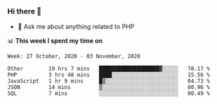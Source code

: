 ### Hi there 👋

<!--
**mustafaculban/mustafaculban** is a ✨ _special_ ✨ repository because its `README.md` (this file) appears on your GitHub profile.

Here are some ideas to get you started:

- 🌱 I’m currently learning ...
- 👯 I’m looking to collaborate on ...
- 🤔 I’m looking for help with ...
- 📫 How to reach me: ...
- 😄 Pronouns: ...
- ⚡ Fun fact: ...

-->
- 💬 Ask me about anything related to PHP


📊 **This week I spent my time on**
<!--START_SECTION:waka-->
```text
Week: 27 October, 2020 - 03 November, 2020

Other        19 hrs 7 mins   ███████████████████▓░░░░░   78.17 % 
PHP          3 hrs 48 mins   ████░░░░░░░░░░░░░░░░░░░░░   15.56 % 
JavaScript   1 hr 9 mins     █▒░░░░░░░░░░░░░░░░░░░░░░░   04.73 % 
JSON         14 mins         ▒░░░░░░░░░░░░░░░░░░░░░░░░   00.96 % 
SQL          7 mins          ░░░░░░░░░░░░░░░░░░░░░░░░░   00.49 % 
```
<!--END_SECTION:waka-->
